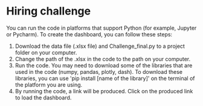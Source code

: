 # Hiring challenge

You can run the code in platforms that support Python (for example, Jupyter or Pycharm).
To create the dashboard, you can follow these steps:
1) Download the data file (.xlsx file) and Challenge_final.py to a project folder on your computer. 
2) Change the path of the .xlsx in the code to the path on your computer. 
3) Run the code. You may need to download some of the libraries that are used in the code (numpy, pandas, plotly, dash). To download these libraries, you can use 'pip install [name of the library]' on the terminal of the platform you are using.
4) By running the code, a link will be produced. Click on the produced link to load the dashboard. 
